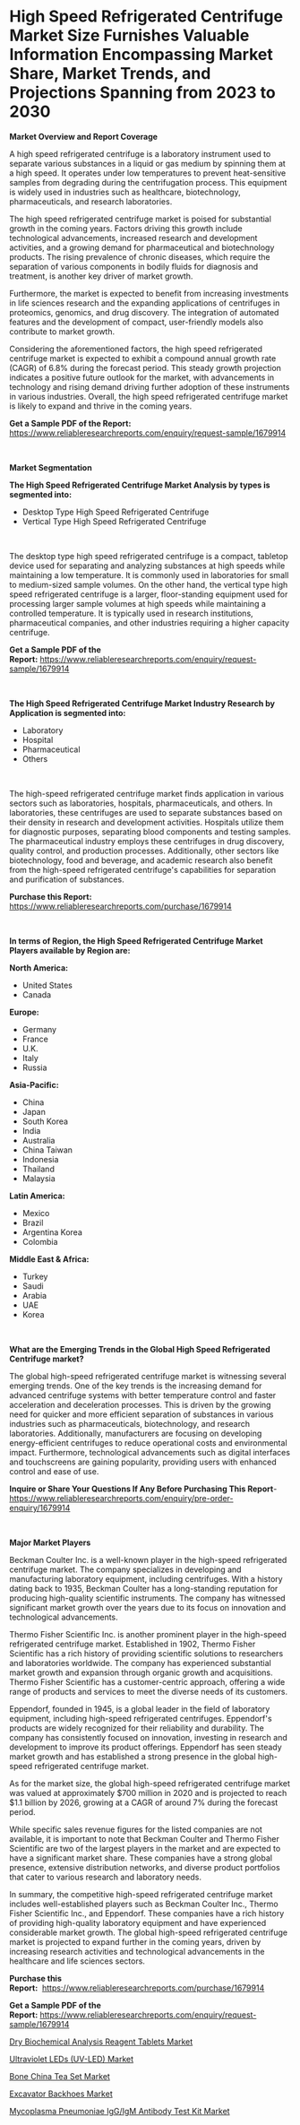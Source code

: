 <p><h1>High Speed Refrigerated Centrifuge Market Size Furnishes Valuable Information Encompassing Market Share, Market Trends, and Projections Spanning from 2023 to 2030</h1></p><p><strong>Market Overview and Report Coverage</strong></p>
<p><p>A high speed refrigerated centrifuge is a laboratory instrument used to separate various substances in a liquid or gas medium by spinning them at a high speed. It operates under low temperatures to prevent heat-sensitive samples from degrading during the centrifugation process. This equipment is widely used in industries such as healthcare, biotechnology, pharmaceuticals, and research laboratories.</p><p>The high speed refrigerated centrifuge market is poised for substantial growth in the coming years. Factors driving this growth include technological advancements, increased research and development activities, and a growing demand for pharmaceutical and biotechnology products. The rising prevalence of chronic diseases, which require the separation of various components in bodily fluids for diagnosis and treatment, is another key driver of market growth.</p><p>Furthermore, the market is expected to benefit from increasing investments in life sciences research and the expanding applications of centrifuges in proteomics, genomics, and drug discovery. The integration of automated features and the development of compact, user-friendly models also contribute to market growth.</p><p>Considering the aforementioned factors, the high speed refrigerated centrifuge market is expected to exhibit a compound annual growth rate (CAGR) of 6.8% during the forecast period. This steady growth projection indicates a positive future outlook for the market, with advancements in technology and rising demand driving further adoption of these instruments in various industries. Overall, the high speed refrigerated centrifuge market is likely to expand and thrive in the coming years.</p></p>
<p><strong>Get a Sample PDF of the Report:</strong> <a href="https://www.reliableresearchreports.com/enquiry/request-sample/1679914">https://www.reliableresearchreports.com/enquiry/request-sample/1679914</a></p>
<p>&nbsp;</p>
<p><strong>Market Segmentation</strong></p>
<p><strong>The High Speed Refrigerated Centrifuge Market Analysis by types is segmented into:</strong></p>
<p><ul><li>Desktop Type High Speed Refrigerated Centrifuge</li><li>Vertical Type High Speed Refrigerated Centrifuge</li></ul></p>
<p>&nbsp;</p>
<p><p>The desktop type high speed refrigerated centrifuge is a compact, tabletop device used for separating and analyzing substances at high speeds while maintaining a low temperature. It is commonly used in laboratories for small to medium-sized sample volumes. On the other hand, the vertical type high speed refrigerated centrifuge is a larger, floor-standing equipment used for processing larger sample volumes at high speeds while maintaining a controlled temperature. It is typically used in research institutions, pharmaceutical companies, and other industries requiring a higher capacity centrifuge.</p></p>
<p><strong>Get a Sample PDF of the Report:</strong>&nbsp;<a href="https://www.reliableresearchreports.com/enquiry/request-sample/1679914">https://www.reliableresearchreports.com/enquiry/request-sample/1679914</a></p>
<p>&nbsp;</p>
<p><strong>The High Speed Refrigerated Centrifuge Market Industry Research by Application is segmented into:</strong></p>
<p><ul><li>Laboratory</li><li>Hospital</li><li>Pharmaceutical</li><li>Others</li></ul></p>
<p>&nbsp;</p>
<p><p>The high-speed refrigerated centrifuge market finds application in various sectors such as laboratories, hospitals, pharmaceuticals, and others. In laboratories, these centrifuges are used to separate substances based on their density in research and development activities. Hospitals utilize them for diagnostic purposes, separating blood components and testing samples. The pharmaceutical industry employs these centrifuges in drug discovery, quality control, and production processes. Additionally, other sectors like biotechnology, food and beverage, and academic research also benefit from the high-speed refrigerated centrifuge's capabilities for separation and purification of substances.</p></p>
<p><strong>Purchase this Report:</strong>&nbsp; <a href="https://www.reliableresearchreports.com/purchase/1679914">https://www.reliableresearchreports.com/purchase/1679914</a></p>
<p>&nbsp;</p>
<p><strong>In terms of Region, the High Speed Refrigerated Centrifuge Market Players available by Region are:</strong></p>
<p>
    <p> <strong> North America: </strong>
        <ul>
            <li>United States</li>
            <li>Canada</li>
        </ul>
        </p> 
    <p> <strong> Europe: </strong>
        <ul>
            <li>Germany</li>
            <li>France</li>
            <li>U.K.</li>
            <li>Italy</li>
            <li>Russia</li>
        </ul>
        </p> 
    <p> <strong> Asia-Pacific: </strong>
        <ul>
            <li>China</li>
            <li>Japan</li>
            <li>South Korea</li>
            <li>India</li>
            <li>Australia</li>
            <li>China Taiwan</li>
            <li>Indonesia</li>
            <li>Thailand</li>
            <li>Malaysia</li>
        </ul>
        </p> 
    <p> <strong> Latin America: </strong>
        <ul>
            <li>Mexico</li>
            <li>Brazil</li>
            <li>Argentina Korea</li>
            <li>Colombia</li>
        </ul>
        </p> 
    <p> <strong> Middle East & Africa: </strong>
        <ul>
            <li>Turkey</li>
            <li>Saudi</li>
            <li>Arabia</li>
            <li>UAE</li>
            <li>Korea</li>
        </ul>
    </p>
    </p>
<p>&nbsp;</p>
<p><strong>What are the Emerging Trends in the Global High Speed Refrigerated Centrifuge market?</strong></p>
<p><p>The global high-speed refrigerated centrifuge market is witnessing several emerging trends. One of the key trends is the increasing demand for advanced centrifuge systems with better temperature control and faster acceleration and deceleration processes. This is driven by the growing need for quicker and more efficient separation of substances in various industries such as pharmaceuticals, biotechnology, and research laboratories. Additionally, manufacturers are focusing on developing energy-efficient centrifuges to reduce operational costs and environmental impact. Furthermore, technological advancements such as digital interfaces and touchscreens are gaining popularity, providing users with enhanced control and ease of use.</p></p>
<p><strong>Inquire or Share Your Questions If Any Before Purchasing This Report</strong>- <a href="https://www.reliableresearchreports.com/enquiry/pre-order-enquiry/1679914">https://www.reliableresearchreports.com/enquiry/pre-order-enquiry/1679914</a></p>
<p>&nbsp;</p>
<p><strong>Major Market Players</strong></p>
<p><p>Beckman Coulter Inc. is a well-known player in the high-speed refrigerated centrifuge market. The company specializes in developing and manufacturing laboratory equipment, including centrifuges. With a history dating back to 1935, Beckman Coulter has a long-standing reputation for producing high-quality scientific instruments. The company has witnessed significant market growth over the years due to its focus on innovation and technological advancements.</p><p>Thermo Fisher Scientific Inc. is another prominent player in the high-speed refrigerated centrifuge market. Established in 1902, Thermo Fisher Scientific has a rich history of providing scientific solutions to researchers and laboratories worldwide. The company has experienced substantial market growth and expansion through organic growth and acquisitions. Thermo Fisher Scientific has a customer-centric approach, offering a wide range of products and services to meet the diverse needs of its customers.</p><p>Eppendorf, founded in 1945, is a global leader in the field of laboratory equipment, including high-speed refrigerated centrifuges. Eppendorf's products are widely recognized for their reliability and durability. The company has consistently focused on innovation, investing in research and development to improve its product offerings. Eppendorf has seen steady market growth and has established a strong presence in the global high-speed refrigerated centrifuge market.</p><p>As for the market size, the global high-speed refrigerated centrifuge market was valued at approximately $700 million in 2020 and is projected to reach $1.1 billion by 2026, growing at a CAGR of around 7% during the forecast period.</p><p>While specific sales revenue figures for the listed companies are not available, it is important to note that Beckman Coulter and Thermo Fisher Scientific are two of the largest players in the market and are expected to have a significant market share. These companies have a strong global presence, extensive distribution networks, and diverse product portfolios that cater to various research and laboratory needs.</p><p>In summary, the competitive high-speed refrigerated centrifuge market includes well-established players such as Beckman Coulter Inc., Thermo Fisher Scientific Inc., and Eppendorf. These companies have a rich history of providing high-quality laboratory equipment and have experienced considerable market growth. The global high-speed refrigerated centrifuge market is projected to expand further in the coming years, driven by increasing research activities and technological advancements in the healthcare and life sciences sectors.</p></p>
<p><strong>Purchase this Report:</strong>&nbsp;&nbsp;<a href="https://www.reliableresearchreports.com/purchase/1679914">https://www.reliableresearchreports.com/purchase/1679914</a></p>
<p></p>
<p><strong>Get a Sample PDF of the Report:</strong>&nbsp;<a href="https://www.reliableresearchreports.com/enquiry/request-sample/1679914">https://www.reliableresearchreports.com/enquiry/request-sample/1679914</a></p>
<p><p><a href="https://www.linkedin.com/pulse/decoding-dry-biochemical-analysis-reagent-tablets-market-9f1uf/">Dry Biochemical Analysis Reagent Tablets Market</a></p><p><a href="https://medium.com/@marcellakin2023/ultraviolet-leds-uv-led-market-the-key-to-successful-business-strategy-forecast-till-2030-13fc5814ec8d">Ultraviolet LEDs (UV-LED) Market</a></p><p><a href="https://github.com/RichRobinson5/Market-Research-Report-List-2/blob/main/bone-china-tea-set-market.md">Bone China Tea Set Market</a></p><p><a href="https://medium.com/@raymondgray765/excavator-backhoes-market-exploring-market-share-market-trends-and-future-growth-d7f9633f607d">Excavator Backhoes Market</a></p><p><a href="https://www.linkedin.com/pulse/mycoplasma-pneumoniae-iggigm-antibody-test-kit-market-rnr6f/">Mycoplasma Pneumoniae IgG/IgM Antibody Test Kit Market</a></p></p>